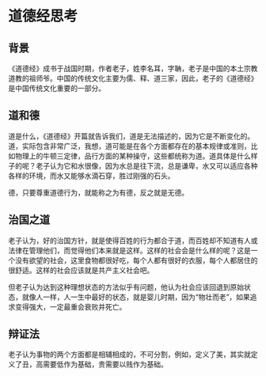# 道德经思考

## 背景

《道德经》成书于战国时期，作者老子，姓李名耳，字聃，老子是中国的本土宗教道教的祖师爷。中国的传统文化主要为儒、释、道三家，因此，老子的《道德经》是中国传统文化重要的一部分。

## 道和德

道是什么，《道德经》开篇就告诉我们，道是无法描述的，因为它是不断变化的。道，实际包含非常广泛，我想，道可能是在各个方面都存在的基本规律或准则，比如物理上的牛顿三定律，品行方面的某种操守，这些都统称为道。道具体是什么样子的呢？老子认为它和水很像，因为水总是往下流，总是谦卑，水又可以适应各种各样的环境，而水又能够水滴石穿，胜过刚强的石头。

德，只要尊重道德行为，就能称之为有德，反之就是无德。

## 治国之道

老子认为，好的治国方针，就是使得百姓的行为都合于道，而百姓却不知道有人或法律在管理他们，而觉得他们本来就是这样。这样的社会会是什么样的呢？这是一个没有欲望的社会，这里食物都很好吃，每个人都有很好的衣服，每个人都居住的很舒适。这样的社会应该就是共产主义社会吧。

但老子认为达到这种理想状态的方法似乎有问题，他认为社会应该回退到原始状态，就像人一样，人一生中最好的状态，就是婴儿时期，因为“物壮而老”，如果追求变得强大，一定最重会衰败并死亡。

## 辩证法

老子认为事物的两个方面都是相辅相成的，不可分割，例如，定义了美，其实就定义了丑，高需要低作为基础，贵需要以贱作为基础。